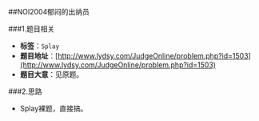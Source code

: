 ##NOI2004郁闷的出纳员

###1.题目相关
* **标签**：`Splay`
* **题目地址**：[http://www.lydsy.com/JudgeOnline/problem.php?id=1503](http://www.lydsy.com/JudgeOnline/problem.php?id=1503)
* **题目大意**：见原题。

###2.思路
* Splay裸题，直接搞。
